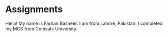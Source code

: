 # Assignments

Hello! My name is Farhan Basheer. I am from Lahore, Pakistan. I completed my MCS from Comsats University.
